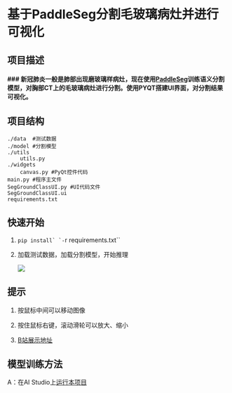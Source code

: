 # 基于PaddleSeg分割毛玻璃病灶并进行可视化

## 项目描述

#### ### 新冠肺炎一般是肺部出现磨玻璃样病灶，现在使用[PaddleSeg](https://github.com/PaddlePaddle/PaddleSeg)训练语义分割模型，对胸部CT上的毛玻璃病灶进行分割。使用PYQT搭建UI界面，对分割结果可视化。

## 项目结构

```
./data  #测试数据
./model #分割模型
./utils 
    utils.py 
./widgets 
    canvas.py #PyQt控件代码
main.py #程序主文件
SegGroundClassUI.py #UI代码文件
SegGroundClassUI.ui
requirements.txt
```

## 快速开始

1. ``pip install` `-``r requirements.txt``

2. 加载测试数据，加载分割模型，开始推理
   
   ![](C:\Users\Richard\Desktop\捕1.png)



## 提示

1. 按鼠标中间可以移动图像

2. 按住鼠标右键，滚动滑轮可以放大、缩小

3. [B站展示地址](https://www.bilibili.com/video/BV1ag411K7A7?share_source=copy_web)



## 模型训练方法

A：在AI Studio上[运行本项目](https://aistudio.baidu.com/aistudio/projectdetail/2574999)